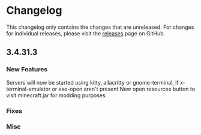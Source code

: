# Changelog

This changelog only contains the changes that are unreleased. For changes for individual releases, please visit the
[releases](https://github.com/ATLauncher/ATLauncher/releases) page on GitHub.

## 3.4.31.3

### New Features

Servers will now be started using kitty, allacritty or gnome-terminal, if x-terminal-emulator or exo-open aren't present
New open resources button to visit minecraft.jar for modding purposes

### Fixes

### Misc
